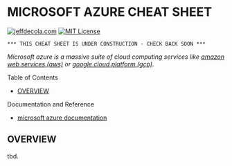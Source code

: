 # MICROSOFT AZURE CHEAT SHEET

[![jeffdecola.com](https://img.shields.io/badge/website-jeffdecola.com-blue)](https://jeffdecola.com)
[![MIT License](https://img.shields.io/:license-mit-blue.svg)](https://jeffdecola.mit-license.org)

```text
*** THIS CHEAT SHEET IS UNDER CONSTRUCTION - CHECK BACK SOON ***
```

_Microsoft azure is a massive suite of cloud computing services like
[amazon web services (aws)](https://github.com/JeffDeCola/my-cheat-sheets/tree/master/software/service-providers/amazon-web-services-cheat-sheet)
or
[google cloud platform (gcp)](https://github.com/JeffDeCola/my-cheat-sheets/tree/master/software/service-providers/google-cloud-platform-cheat-sheet)._

Table of Contents

* [OVERVIEW](https://github.com/JeffDeCola/my-cheat-sheets/tree/master/software/service-providers/microsoft-azure-cheat-sheet#overview)

Documentation and Reference

* [microsoft azure documentation](https://azure.microsoft.com/)

## OVERVIEW

tbd.
